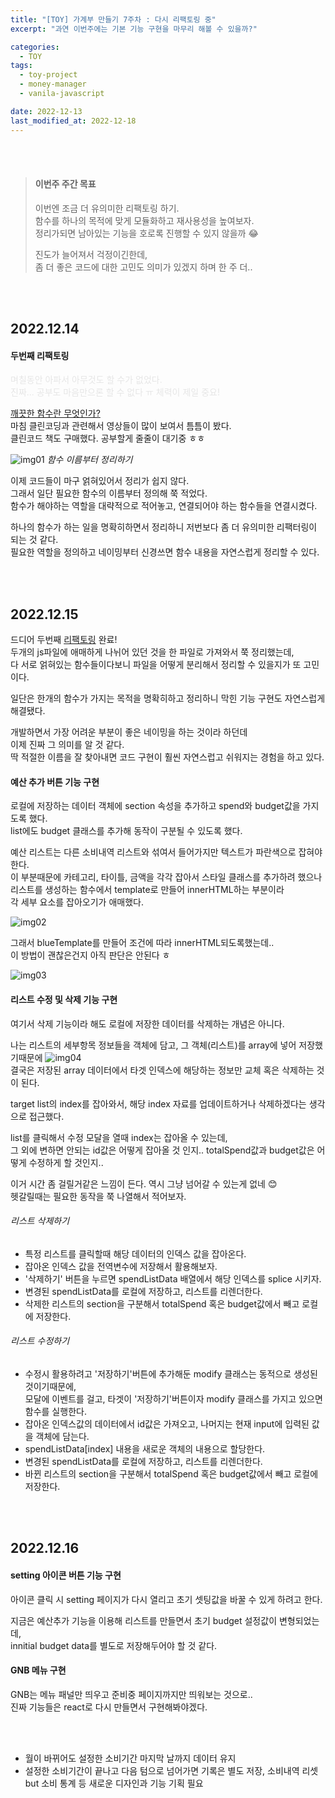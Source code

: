 ```yaml
---
title: "[TOY] 가계부 만들기 7주차 : 다시 리팩토링 중"
excerpt: "과연 이번주에는 기본 기능 구현을 마무리 해볼 수 있을까?"

categories:
  - TOY
tags:
  - toy-project
  - money-manager
  - vanila-javascript

date: 2022-12-13
last_modified_at: 2022-12-18
---
```


<br><br>

> #### 이번주 주간 목표
>
> 이번엔 조금 더 유의미한 리팩토링 하기.<br>
> 함수를 하나의 목적에 맞게 모듈화하고 재사용성을 높여보자.<br>
> 정리가되면 남아있는 기능을 호로록 진행할 수 있지 않을까 😂
>
> 진도가 늘어져서 걱정이긴한데,<br>
> 좀 더 좋은 코드에 대한 고민도 의미가 있겠지 하며 한 주 더..

<br><br>

## 2022.12.14

#### 두번째 리팩토링

<span style="color: #e6e6e6">며칠동안 아파서 아무것도 할 수가 없었다.<br>
진짜... 공부도 마음만으론 할 수 없다 ㅠ 체력이 제일 중요!</span>

[깨끗한 함수란 무엇인가?]<br>
마침 클린코딩과 관련해서 영상들이 많이 보여서 틈틈이 봤다.<br>
클린코드 책도 구매했다. 공부할게 줄줄이 대기중 ㅎㅎ

![img01](https://user-images.githubusercontent.com/81657811/207490145-f38aafda-3c23-41bb-846b-628513cdbdd1.png)
_함수 이름부터 정리하기_

이제 코드들이 마구 얽혀있어서 정리가 쉽지 않다.<br>
그래서 일단 필요한 함수의 이름부터 정의해 쭉 적었다.<br>
함수가 해야하는 역할을 대략적으로 적어놓고, 연결되어야 하는 함수들을 연결시켰다.

하나의 함수가 하는 일을 명확히하면서 정리하니 저번보다 좀 더 유의미한 리팩터링이 되는 것 같다.<br>
필요한 역할을 정의하고 네이밍부터 신경쓰면 함수 내용을 자연스럽게 정리할 수 있다.

<br><br>

## 2022.12.15

드디어 두번째 [리팩토링] 완료!<br>
두개의 js파일에 애매하게 나뉘어 있던 것을 한 파일로 가져와서 쭉 정리했는데,<br>
다 서로 얽혀있는 함수들이다보니 파일을 어떻게 분리해서 정리할 수 있을지가 또 고민이다.

일단은 한개의 함수가 가지는 목적을 명확히하고 정리하니 막힌 기능 구현도 자연스럽게 해결됐다.

개발하면서 가장 어려운 부분이 좋은 네이밍을 하는 것이라 하던데<br>
이제 진짜 그 의미를 알 것 같다.<br>
딱 적절한 이름을 잘 찾아내면 코드 구현이 훨씬 자연스럽고 쉬워지는 경험을 하고 있다.

#### 예산 추가 버튼 기능 구현

로컬에 저장하는 데이터 객체에 section 속성을 추가하고 spend와 budget값을 가지도록 했다.<br>
list에도 budget 클래스를 추가해 동작이 구분될 수 있도록 했다.

예산 리스트는 다른 소비내역 리스트와 섞여서 들어가지만 텍스트가 파란색으로 잡혀야한다.<br>
이 부분때문에 카테고리, 타이틀, 금액을 각각 잡아서 스타일 클래스를 추가하려 했으나<br>
리스트를 생성하는 함수에서 template로 만들어 innerHTML하는 부분이라<br>
각 세부 요소를 잡아오기가 애매했다.

![img02](https://user-images.githubusercontent.com/81657811/207796898-e7619417-deaf-45b7-88ee-a6a5c65f11fb.png)

그래서 blueTemplate를 만들어 조건에 따라 innerHTML되도록했는데..<br>
이 방법이 괜찮은건지 아직 판단은 안된다 ㅎ

![img03](https://user-images.githubusercontent.com/81657811/207846851-40be56d8-6b0f-4908-824d-634b9fabb6df.gif)

#### 리스트 수정 및 삭제 기능 구현

여기서 삭제 기능이라 해도 로컬에 저장한 데이터를 삭제하는 개념은 아니다.

나는 리스트의 세부항목 정보들을 객체에 담고, 그 객체(리스트)를 array에 넣어 저장했기때문에
![img04](https://user-images.githubusercontent.com/81657811/207847486-ebf4b322-12fb-4fe0-8342-1d8aa0d67e0c.png)<br>
결국은 저장된 array 데이터에서 타겟 인덱스에 해당하는 정보만 교체 혹은 삭제하는 것이 된다.

target list의 index를 잡아와서, 해당 index 자료를 업데이트하거나 삭제하겠다는 생각으로 접근했다.

list를 클릭해서 수정 모달을 열때 index는 잡아올 수 있는데,<br>
그 외에 변하면 안되는 id값은 어떻게 잡아올 것 인지.. totalSpend값과 budget값은 어떻게 수정하게 할 것인지..

이거 시간 좀 걸릴거같은 느낌이 든다. 역시 그냥 넘어갈 수 있는게 없네 😊<br>
헷갈릴때는 필요한 동작을 쭉 나열해서 적어보자.

###### 리스트 삭제하기

- 특정 리스트를 클릭할때 해당 데이터의 인덱스 값을 잡아온다.
- 잡아온 인덱스 값을 전역변수에 저장해서 활용해보자.
- '삭제하기' 버튼을 누르면 spendListData 배열에서 해당 인덱스를 splice 시키자.
- 변경된 spendListData를 로컬에 저장하고, 리스트를 리렌더한다.
- 삭제한 리스트의 section을 구분해서 totalSpend 혹은 budget값에서 빼고 로컬에 저장한다.

###### 리스트 수정하기

- 수정시 활용하려고 '저장하기'버튼에 추가해둔 modify 클래스는 동적으로 생성된 것이기때문에,<br>
  모달에 이벤트를 걸고, 타겟이 '저장하기'버튼이자 modify 클래스를 가지고 있으면 함수를 실행한다.
- 잡아온 인덱스값의 데이터에서 id값은 가져오고, 나머지는 현재 input에 입력된 값을 객체에 담는다.
- spendListData[index] 내용을 새로운 객체의 내용으로 할당한다.
- 변경된 spendListData를 로컬에 저장하고, 리스트를 리렌더한다.
- 바뀐 리스트의 section을 구분해서 totalSpend 혹은 budget값에서 빼고 로컬에 저장한다.

<br><br>

## 2022.12.16

#### setting 아이콘 버튼 기능 구현

아이콘 클릭 시 setting 페이지가 다시 열리고 초기 셋팅값을 바꿀 수 있게 하려고 한다.

지금은 예산추가 기능을 이용해 리스트를 만들면서 초기 budget 설정값이 변형되었는데,<br>
innitial budget data를 별도로 저장해두어야 할 것 같다.

#### GNB 메뉴 구현

GNB는 메뉴 패널만 띄우고 준비중 페이지까지만 띄워보는 것으로..<br>
진짜 기능들은 react로 다시 만들면서 구현해봐야겠다.

<br><br>

- 월이 바뀌어도 설정한 소비기간 마지막 날까지 데이터 유지
- 설정한 소비기간이 끝나고 다음 텀으로 넘어가면 기록은 별도 저장, 소비내역 리셋<br>
  but 소비 통계 등 새로운 디자인과 기능 기획 필요

[깨끗한 함수란 무엇인가?]: https://youtu.be/D2PGGUy91jk
[리팩토링]: https://github.com/yojessie/momey-manager/blob/main/js/spend.js
